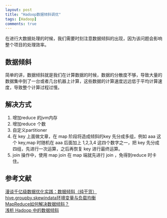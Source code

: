 ```yaml
---
layout: post
title: "Hadoop数据倾斜调优"
tags: [Hadoop]
comments: true
---
```


在进行大数据处理的时候，我们需要时刻注意数据倾斜的出现，因为该问题会影响整个项目的处理效率。     


## 数据倾斜
简单的讲，数据倾斜就是我们在计算数据的时候，数据的分散度不够，导致大量的数据集中到了一台或者几台机器上计算，这些数据的计算速度远远低于平均计算速度，导致整个计算过程过慢。
## 解决方式
1. 增加reduce 的jvm内存
2. 增加reduce 个数
3. 自定义partitioner
4. 在 key 上面做文章，在 map 阶段将造成倾斜的key 先分成多组，例如 aaa 这个 key,map 时随机在 aaa 后面加上 1,2,3,4 这四个数字之一，把 key 先分成四组，先进行一次运算，之后再恢复 key 进行最终运算。
5. join 操作中，使用 map join 在 map 端就先进行 join ，免得到reduce 时卡住。

## 参考文献
[漫谈千亿级数据优化实践：数据倾斜（纯干货）](https://segmentfault.com/a/1190000009166436)   
[hive.groupby.skewindata环境变量与负载均衡](https://www.cnblogs.com/hankedang/p/5649489.html)     
[MapReduce如何解决数据倾斜？](https://www.zhihu.com/question/27593027)   
[浅析 Hadoop 中的数据倾斜](https://my.oschina.net/leejun2005/blog/100922)   
